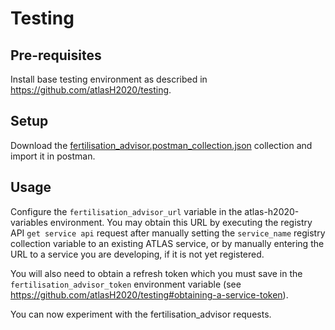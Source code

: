 
# Testing

## Pre-requisites
Install base testing environment as described in https://github.com/atlasH2020/testing.

## Setup
Download the [fertilisation_advisor.postman_collection.json](./fertilisation_advisor.postman_collection.json) collection and import it in postman.

## Usage
Configure the `fertilisation_advisor_url` variable in the atlas-h2020-variables environment. You may obtain this URL by executing the registry API `get service api` request after manually setting the `service_name` registry collection variable to an existing ATLAS service, or by manually entering the URL to a service you are developing, if it is not yet registered.

You will also need to obtain a refresh token which you must save in the `fertilisation_advisor_token` environment variable (see https://github.com/atlasH2020/testing#obtaining-a-service-token).

You can now experiment with the fertilisation_advisor requests.
